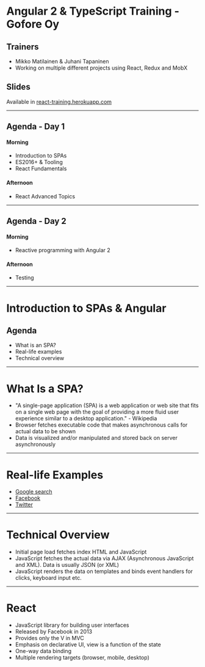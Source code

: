 # Angular 2 & TypeScript Training - Gofore Oy

## Trainers
- Mikko Matilainen & Juhani Tapaninen
- Working on multiple different projects using React, Redux and MobX

## Slides

Available in [react-training.herokuapp.com](http://angular2-training.herokuapp.com/)

---

## Agenda - Day 1
#### Morning
- Introduction to SPAs
- ES2016+ & Tooling
- React Fundamentals

#### Afternoon
- React Advanced Topics

---

## Agenda - Day 2
#### Morning
- Reactive programming with Angular 2

#### Afternoon
- Testing

---

# Introduction to SPAs & Angular

## Agenda

- What is an SPA?
- Real-life examples
- Technical overview

---

# What Is a SPA?

- "A single-page application (SPA) is a web application or web site that fits on a single web page with the goal of providing a more fluid user experience similar to a desktop application." - Wikipedia
- Browser fetches executable code that makes asynchronous calls for actual data to be shown
- Data is visualized and/or manipulated and stored back on server asynchronously

---

# Real-life Examples
- [Google search](http://www.google.com)
- [Facebook](http://facebook.com)
- [Twitter](http://twitter.com)

---

# Technical Overview

- Initial page load fetches index HTML and JavaScript
- JavaScript fetches the actual data via AJAX (Asynchronous JavaScript and XML). Data is usually JSON (or XML)
- JavaScript renders the data on templates and binds event handlers for clicks, keyboard input etc.


---

# React

- JavaScript library for building user interfaces
- Released by Facebook in 2013
- Provides only the V in MVC
- Emphasis on declarative UI, view is a function of the state
- One-way data binding
- Multiple rendering targets (browser, mobile, desktop)
